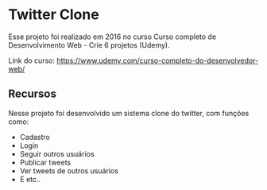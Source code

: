 # Twitter Clone

Esse projeto foi realizado em 2016 no curso Curso completo de Desenvolvimento Web - Crie 6 projetos (Udemy).

Link do curso: https://www.udemy.com/curso-completo-do-desenvolvedor-web/

## Recursos

Nesse projeto foi desenvolvido um sistema clone do twitter, com funções como: 

 - Cadastro
 - Login
 - Seguir outros usuários
 - Publicar tweets
 - Ver tweets de outros usuários
 - E etc..
